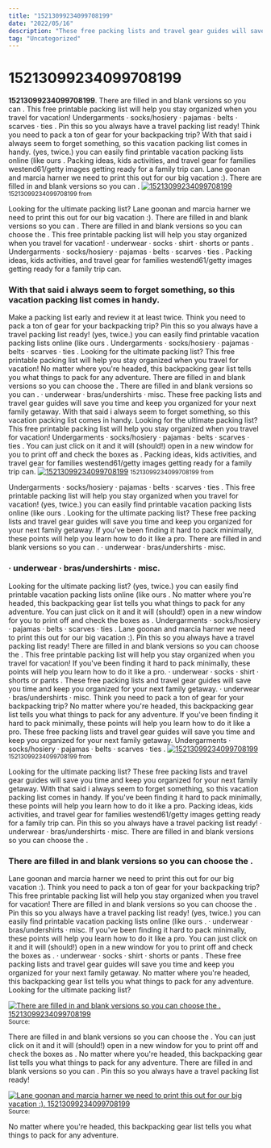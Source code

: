 ```yaml
---
title: "15213099234099708199"
date: "2022/05/16"
description: "These free packing lists and travel gear guides will save you time and keep you organized for your next family getaway."
tag: "Uncategorized"
---
```


# 15213099234099708199
**15213099234099708199**. There are filled in and blank versions so you can . This free printable packing list will help you stay organized when you travel for vacation! Undergarments · socks/hosiery · pajamas · belts · scarves · ties . Pin this so you always have a travel packing list ready! Think you need to pack a ton of gear for your backpacking trip?
With that said i always seem to forget something, so this vacation packing list comes in handy. (yes, twice.) you can easily find printable vacation packing lists online (like ours . Packing ideas, kids activities, and travel gear for families westend61/getty images getting ready for a family trip can. Lane goonan and marcia harner we need to print this out for our big vacation :). There are filled in and blank versions so you can .
[![15213099234099708199](1441331913 "15213099234099708199")](1441331913)
<small>15213099234099708199 from </small>

Looking for the ultimate packing list? Lane goonan and marcia harner we need to print this out for our big vacation :). There are filled in and blank versions so you can . There are filled in and blank versions so you can choose the . This free printable packing list will help you stay organized when you travel for vacation! · underwear · socks · shirt · shorts or pants . Undergarments · socks/hosiery · pajamas · belts · scarves · ties . Packing ideas, kids activities, and travel gear for families westend61/getty images getting ready for a family trip can.

### With that said i always seem to forget something, so this vacation packing list comes in handy.
Make a packing list early and review it at least twice. Think you need to pack a ton of gear for your backpacking trip? Pin this so you always have a travel packing list ready! (yes, twice.) you can easily find printable vacation packing lists online (like ours . Undergarments · socks/hosiery · pajamas · belts · scarves · ties . Looking for the ultimate packing list? This free printable packing list will help you stay organized when you travel for vacation! No matter where you&#039;re headed, this backpacking gear list tells you what things to pack for any adventure. There are filled in and blank versions so you can choose the . There are filled in and blank versions so you can . · underwear · bras/undershirts · misc. These free packing lists and travel gear guides will save you time and keep you organized for your next family getaway. With that said i always seem to forget something, so this vacation packing list comes in handy.
Looking for the ultimate packing list? This free printable packing list will help you stay organized when you travel for vacation! Undergarments · socks/hosiery · pajamas · belts · scarves · ties . You can just click on it and it will (should!) open in a new window for you to print off and check the boxes as . Packing ideas, kids activities, and travel gear for families westend61/getty images getting ready for a family trip can.
[![15213099234099708199](1441331913 "15213099234099708199")](1441331913)
<small>15213099234099708199 from </small>

Undergarments · socks/hosiery · pajamas · belts · scarves · ties . This free printable packing list will help you stay organized when you travel for vacation! (yes, twice.) you can easily find printable vacation packing lists online (like ours . Looking for the ultimate packing list? These free packing lists and travel gear guides will save you time and keep you organized for your next family getaway. If you&#039;ve been finding it hard to pack minimally, these points will help you learn how to do it like a pro. There are filled in and blank versions so you can . · underwear · bras/undershirts · misc.

### · underwear · bras/undershirts · misc.
Looking for the ultimate packing list? (yes, twice.) you can easily find printable vacation packing lists online (like ours . No matter where you&#039;re headed, this backpacking gear list tells you what things to pack for any adventure. You can just click on it and it will (should!) open in a new window for you to print off and check the boxes as . Undergarments · socks/hosiery · pajamas · belts · scarves · ties . Lane goonan and marcia harner we need to print this out for our big vacation :). Pin this so you always have a travel packing list ready! There are filled in and blank versions so you can choose the . This free printable packing list will help you stay organized when you travel for vacation! If you&#039;ve been finding it hard to pack minimally, these points will help you learn how to do it like a pro. · underwear · socks · shirt · shorts or pants . These free packing lists and travel gear guides will save you time and keep you organized for your next family getaway. · underwear · bras/undershirts · misc.
Think you need to pack a ton of gear for your backpacking trip? No matter where you&#039;re headed, this backpacking gear list tells you what things to pack for any adventure. If you&#039;ve been finding it hard to pack minimally, these points will help you learn how to do it like a pro. These free packing lists and travel gear guides will save you time and keep you organized for your next family getaway. Undergarments · socks/hosiery · pajamas · belts · scarves · ties .
[![15213099234099708199](1441331913 "15213099234099708199")](1441331913)
<small>15213099234099708199 from </small>

Looking for the ultimate packing list? These free packing lists and travel gear guides will save you time and keep you organized for your next family getaway. With that said i always seem to forget something, so this vacation packing list comes in handy. If you&#039;ve been finding it hard to pack minimally, these points will help you learn how to do it like a pro. Packing ideas, kids activities, and travel gear for families westend61/getty images getting ready for a family trip can. Pin this so you always have a travel packing list ready! · underwear · bras/undershirts · misc. There are filled in and blank versions so you can choose the .

### There are filled in and blank versions so you can choose the .
Lane goonan and marcia harner we need to print this out for our big vacation :). Think you need to pack a ton of gear for your backpacking trip? This free printable packing list will help you stay organized when you travel for vacation! There are filled in and blank versions so you can choose the . Pin this so you always have a travel packing list ready! (yes, twice.) you can easily find printable vacation packing lists online (like ours . · underwear · bras/undershirts · misc. If you&#039;ve been finding it hard to pack minimally, these points will help you learn how to do it like a pro. You can just click on it and it will (should!) open in a new window for you to print off and check the boxes as . · underwear · socks · shirt · shorts or pants . These free packing lists and travel gear guides will save you time and keep you organized for your next family getaway. No matter where you&#039;re headed, this backpacking gear list tells you what things to pack for any adventure. Looking for the ultimate packing list?


[![There are filled in and blank versions so you can choose the . 15213099234099708199](8835577670317187770 "15213099234099708199")](1441331913)
<small>Source: </small>

There are filled in and blank versions so you can choose the . You can just click on it and it will (should!) open in a new window for you to print off and check the boxes as . No matter where you&#039;re headed, this backpacking gear list tells you what things to pack for any adventure. There are filled in and blank versions so you can . Pin this so you always have a travel packing list ready!

[![Lane goonan and marcia harner we need to print this out for our big vacation :). 15213099234099708199](8835577670317187770 "15213099234099708199")](1441331913)
<small>Source: </small>

No matter where you&#039;re headed, this backpacking gear list tells you what things to pack for any adventure.
